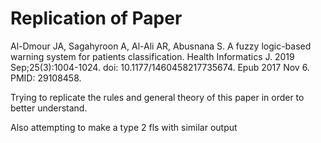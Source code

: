 # Replication of Paper 


Al-Dmour JA, Sagahyroon A, Al-Ali AR, Abusnana S. A fuzzy logic-based warning system for patients classification. Health Informatics J. 2019 Sep;25(3):1004-1024. doi: 10.1177/1460458217735674. Epub 2017 Nov 6. PMID: 29108458.



Trying to replicate the rules and general theory of this paper in order to better understand.


Also attempting to make a type 2 fls with similar output

